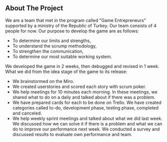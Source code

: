 ## About The Project
We are a team that met in the program called "Game Entrepreneurs" supported by a ministry of the Republic of Turkey. Our team consists of 4 people for now. Our purpose to develop the game are as follows:

* To determine our limits and strengths,  
* To understand the scrump methodology,  
* To strengthen the communication,  
* To determine our most suitable working system.  

We developed the game in 2 weeks, then debugged and revised in 1 week.
What we did from the idea stage of the game to its release:

* We brainstormed on the Miro.  
* We created userstories and scored each story with scrum poker.  
* We help meetings for 10 minutes each morning. In these meetings, we shared what to do on a daily and talked about if there was a problem.  
* We have prepared cards for each to be done on Trello. We have created categories called to-do, development phase, testing phase, completed and canceled.  
* We help weekly sprint meetings and talked about what we did last week. We discussed how we can solve it if there is a problem and what we can do to improve our performance next week. We conducted a survey and discussed results to evaluate own performance and team.

